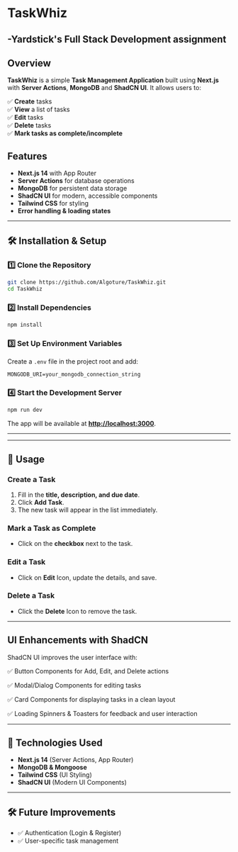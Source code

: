 # TaskWhiz
## -Yardstick's Full Stack Development assignment

## Overview

**TaskWhiz** is a simple **Task Management Application** built using **Next.js** with **Server Actions**, **MongoDB** and **ShadCN UI**. It allows users to:

✅ **Create** tasks\
✅ **View** a list of tasks\
✅ **Edit** tasks\
✅ **Delete** tasks\
✅ **Mark tasks as complete/incomplete**

## Features

- **Next.js 14** with App Router
- **Server Actions** for database operations
- **MongoDB** for persistent data storage
- **ShadCN UI** for modern, accessible components
- **Tailwind CSS** for styling
- **Error handling & loading states**

---

## 🛠️ Installation & Setup

### **1️⃣ Clone the Repository**

```sh
git clone https://github.com/Algoture/TaskWhiz.git
cd TaskWhiz
```

### **2️⃣ Install Dependencies**

```sh
npm install 
```

### **3️⃣ Set Up Environment Variables**

Create a `.env` file in the project root and add:

```env
MONGODB_URI=your_mongodb_connection_string
```

### **4️⃣ Start the Development Server**

```sh
npm run dev
```

The app will be available at **[http://localhost:3000](http://localhost:3000)**.

---


---

## 🚀 Usage

### **Create a Task**

1. Fill in the **title, description, and due date**.
2. Click **Add Task**.
3. The new task will appear in the list immediately.

### **Mark a Task as Complete**

- Click on the **checkbox** next to the task.

### **Edit a Task**

- Click on **Edit** Icon, update the details, and save.

### **Delete a Task**

- Click the **Delete** Icon to remove the task.

---
## UI Enhancements with ShadCN

ShadCN UI improves the user interface with:

✅ Button Components for Add, Edit, and Delete actions

✅ Modal/Dialog Components for editing tasks

✅ Card Components for displaying tasks in a clean layout

✅ Loading Spinners & Toasters for feedback and user interaction

---

## 🔧 Technologies Used

- **Next.js 14** (Server Actions, App Router)
- **MongoDB & Mongoose**
- **Tailwind CSS** (UI Styling)
- **ShadCN UI** (Modern UI Components)


---

## 🛠️ Future Improvements

- ✅ Authentication (Login & Register)
- ✅ User-specific task management
